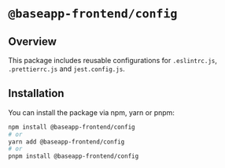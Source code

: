 # **`@baseapp-frontend/config`**

## **Overview**

This package includes reusable configurations for `.eslintrc.js`, `.prettierrc.js` and `jest.config.js`.

## **Installation**
You can install the package via npm, yarn or pnpm:

```bash
npm install @baseapp-frontend/config
# or
yarn add @baseapp-frontend/config
# or
pnpm install @baseapp-frontend/config
```
